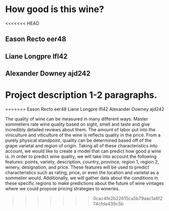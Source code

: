 # How good is this wine?
<<<<<<< HEAD
## Eason Recto eer48
## Liane Longpre lfl42
## Alexander Downey ajd242

# Project description 1-2 paragraphs.
=======
Eason Recto eer48
Liane Longpre lfl42
Alexander Downey ajd242

  The quality of wine can be measured in many different ways. Master sommeliers rate wine quality based on sight, smell and taste and give incredibly detailed reviews about them. The amount of labor put into the viniculture and viticulture of the wine is reflects quality in the price. From a purely physical standpoint, quality can be determined based off of the grape varietal and region of origin. Taking all of these characteristics into account, we would like to create a model that can predict how good a wine is.
  In order to predict wine quality, we will take into account the following features: points, variety, description, country, province, region 1, region 2, winery, designation, and price. These features will be used to predict characteristics such as rating, price, or even the location and varietal as a sommelier would. Additionally, we will gather data about the conditions in these specific regions to make predictions about the future of wine vintages where we could propose pricing strategies to wineries.
>>>>>>> 0cac4fe2b22615ca5b79aac1a6f274cfda439c5b
